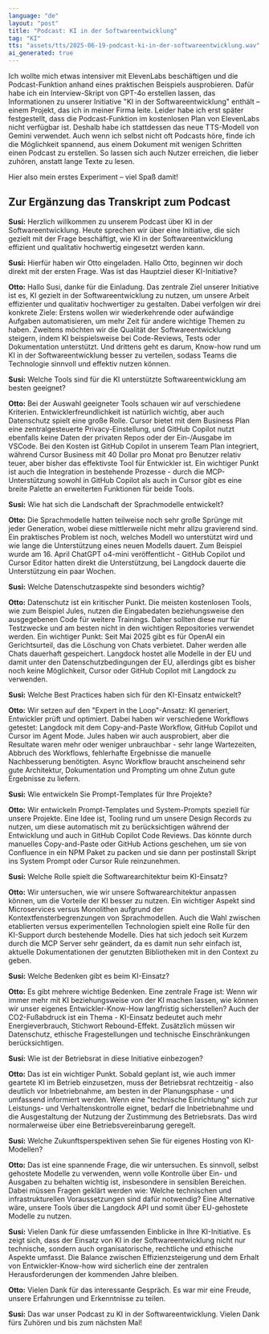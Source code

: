 ```yaml
---
language: "de"
layout: "post"
title: "Podcast: KI in der Softwareentwicklung"
tag: "KI"
tts: "assets/tts/2025-06-19-podcast-ki-in-der-softwareentwicklung.wav"
ai_generated: true
---
```


Ich wollte mich etwas intensiver mit ElevenLabs beschäftigen und die Podcast-Funktion anhand eines praktischen Beispiels ausprobieren. Dafür habe ich ein Interview-Skript von GPT-4o erstellen lassen, das Informationen zu unserer Initiative "KI in der Softwareentwicklung" enthält – einem Projekt, das ich in meiner Firma leite.
Leider habe ich erst später festgestellt, dass die Podcast-Funktion im kostenlosen Plan von ElevenLabs nicht verfügbar ist. Deshalb habe ich stattdessen das neue TTS-Modell von Gemini verwendet.
Auch wenn ich selbst nicht oft Podcasts höre, finde ich die Möglichkeit spannend, aus einem Dokument mit wenigen Schritten einen Podcast zu erstellen. So lassen sich auch Nutzer erreichen, die lieber zuhören, anstatt lange Texte zu lesen.

Hier also mein erstes Experiment – viel Spaß damit!

<!--more-->

## Zur Ergänzung das Transkript zum Podcast

**Susi:** Herzlich willkommen zu unserem Podcast über KI in der Softwareentwicklung. Heute sprechen wir über eine Initiative, die sich gezielt mit der Frage beschäftigt, wie KI in der Softwareentwicklung effizient und qualitativ hochwertig eingesetzt werden kann.

**Susi:** Hierfür haben wir Otto eingeladen. Hallo Otto, beginnen wir doch direkt mit der ersten Frage. Was ist das Hauptziel dieser KI-Initiative?

**Otto:** Hallo Susi, danke für die Einladung. Das zentrale Ziel unserer Initiative ist es, KI gezielt in der Softwareentwicklung zu nutzen, um unsere Arbeit effizienter und qualitativ hochwertiger zu gestalten. Dabei verfolgen wir drei konkrete Ziele: Erstens wollen wir wiederkehrende oder aufwändige Aufgaben automatisieren, um mehr Zeit für andere wichtige Themen zu haben. Zweitens möchten wir die Qualität der Softwareentwicklung steigern, indem KI beispielsweise bei Code-Reviews, Tests oder Dokumentation unterstützt. Und drittens geht es darum, Know-how rund um KI in der Softwareentwicklung besser zu verteilen, sodass Teams die Technologie sinnvoll und effektiv nutzen können.

**Susi:** Welche Tools sind für die KI unterstützte Softwareentwicklung am besten geeignet?

**Otto:** Bei der Auswahl geeigneter Tools schauen wir auf verschiedene Kriterien. Entwicklerfreundlichkeit ist natürlich wichtig, aber auch Datenschutz spielt eine große Rolle. Cursor bietet mit dem Business Plan eine zentralgesteuerte Privacy-Einstellung, und GitHub Copilot nutzt ebenfalls keine Daten der privaten Repos oder der Ein-/Ausgabe im VSCode. Bei den Kosten ist GitHub Copilot in unserem Team Plan integriert, während Cursor Business mit 40 Dollar pro Monat pro Benutzer relativ teuer, aber bisher das effektivste Tool für Entwickler ist. Ein wichtiger Punkt ist auch die Integration in bestehende Prozesse - durch die MCP-Unterstützung sowohl in GitHub Copilot als auch in Cursor gibt es eine breite Palette an erweiterten Funktionen für beide Tools.

**Susi:** Wie hat sich die Landschaft der Sprachmodelle entwickelt?

**Otto:** Die Sprachmodelle hatten teilweise noch sehr große Sprünge mit jeder Generation, wobei diese mittlerweile nicht mehr allzu gravierend sind. Ein praktisches Problem ist noch, welches Modell wo unterstützt wird und wie lange die Unterstützung eines neuen Modells dauert. Zum Beispiel wurde am 16. April ChatGPT o4-mini veröffentlicht - GitHub Copilot und Cursor Editor hatten direkt die Unterstützung, bei Langdock dauerte die Unterstützung ein paar Wochen.

**Susi:** Welche Datenschutzaspekte sind besonders wichtig?

**Otto:** Datenschutz ist ein kritischer Punkt. Die meisten kostenlosen Tools, wie zum Beispiel Jules, nutzen die Eingabedaten beziehungsweise den ausgegebenen Code für weitere Trainings. Daher sollten diese nur für Testzwecke und am besten nicht in den wichtigen Repositories verwendet werden. Ein wichtiger Punkt: Seit Mai 2025 gibt es für OpenAI ein Gerichtsurteil, das die Löschung von Chats verbietet. Daher werden alle Chats dauerhaft gespeichert. Langdock hostet alle Modelle in der EU und damit unter den Datenschutzbedingungen der EU, allerdings gibt es bisher noch keine Möglichkeit, Cursor oder GitHub Copilot mit Langdock zu verwenden.

**Susi:** Welche Best Practices haben sich für den KI-Einsatz entwickelt?

**Otto:** Wir setzen auf den "Expert in the Loop"-Ansatz: KI generiert, Entwickler prüft und optimiert. Dabei haben wir verschiedene Workflows getestet: Langdock mit dem Copy-and-Paste Workflow, GitHub Copilot und Cursor im Agent Mode. Jules haben wir auch ausprobiert, aber die Resultate waren mehr oder weniger unbrauchbar - sehr lange Wartezeiten, Abbruch des Workflows, fehlerhafte Ergebnisse die manuelle Nachbesserung benötigten. Async Workflow braucht anscheinend sehr gute Architektur, Dokumentation und Prompting um ohne Zutun gute Ergebnisse zu liefern.

**Susi:** Wie entwickeln Sie Prompt-Templates für Ihre Projekte?

**Otto:** Wir entwickeln Prompt-Templates und System-Prompts speziell für unsere Projekte. Eine Idee ist, Tooling rund um unsere Design Records zu nutzen, um diese automatisch mit zu berücksichtigen während der Entwicklung und auch in GitHub Copilot Code Reviews. Das könnte durch manuelles Copy-and-Paste oder GitHub Actions geschehen, um sie von Confluence in ein NPM Paket zu packen und sie dann per postinstall Skript ins System Prompt oder Cursor Rule reinzunehmen.

**Susi:** Welche Rolle spielt die Softwarearchitektur beim KI-Einsatz?

**Otto:** Wir untersuchen, wie wir unsere Softwarearchitektur anpassen können, um die Vorteile der KI besser zu nutzen. Ein wichtiger Aspekt sind Microservices versus Monolithen aufgrund der Kontextfensterbegrenzungen von Sprachmodellen. Auch die Wahl zwischen etablierten versus experimentellen Technologien spielt eine Rolle für den KI-Support durch bestehende Modelle. Dies hat sich jedoch seit Kurzem durch die MCP Server sehr geändert, da es damit nun sehr einfach ist, aktuelle Dokumentationen der genutzten Bibliotheken mit in den Context zu geben.

**Susi:** Welche Bedenken gibt es beim KI-Einsatz?

**Otto:** Es gibt mehrere wichtige Bedenken. Eine zentrale Frage ist: Wenn wir immer mehr mit KI beziehungsweise von der KI machen lassen, wie können wir unser eigenes Entwickler-Know-How langfristig sicherstellen? Auch der CO2-Fußabdruck ist ein Thema - KI-Einsatz bedeutet auch mehr Energieverbrauch, Stichwort Rebound-Effekt. Zusätzlich müssen wir Datenschutz, ethische Fragestellungen und technische Einschränkungen berücksichtigen.

**Susi:** Wie ist der Betriebsrat in diese Initiative einbezogen?

**Otto:** Das ist ein wichtiger Punkt. Sobald geplant ist, wie auch immer geartete KI im Betrieb einzusetzen, muss der Betriebsrat rechtzeitig - also deutlich vor Inbetriebnahme, am besten in der Planungsphase - und umfassend informiert werden. Wenn eine "technische Einrichtung" sich zur Leistungs- und Verhaltenskontrolle eignet, bedarf die Inbetriebnahme und die Ausgestaltung der Nutzung der Zustimmung des Betriebsrats. Das wird normalerweise über eine Betriebsvereinbarung geregelt.

**Susi:** Welche Zukunftsperspektiven sehen Sie für eigenes Hosting von KI-Modellen?

**Otto:** Das ist eine spannende Frage, die wir untersuchen. Es sinnvoll, selbst gehostete Modelle zu verwenden, wenn volle Kontrolle über Ein- und Ausgaben zu behalten wichtig ist, insbesondere in sensiblen Bereichen. Dabei müssen Fragen geklärt werden wie: Welche technischen und infrastrukturellen Voraussetzungen sind dafür notwendig? Eine Alternative wäre, unsere Tools über die Langdock API und somit über EU-gehostete Modelle zu nutzen.

**Susi:** Vielen Dank für diese umfassenden Einblicke in Ihre KI-Initiative. Es zeigt sich, dass der Einsatz von KI in der Softwareentwicklung nicht nur technische, sondern auch organisatorische, rechtliche und ethische Aspekte umfasst. Die Balance zwischen Effizienzsteigerung und dem Erhalt von Entwickler-Know-how wird sicherlich eine der zentralen Herausforderungen der kommenden Jahre bleiben.

**Otto:** Vielen Dank für das interessante Gespräch. Es war mir eine Freude, unsere Erfahrungen und Erkenntnisse zu teilen.

**Susi:** Das war unser Podcast zu KI in der Softwareentwicklung. Vielen Dank fürs Zuhören und bis zum nächsten Mal!
